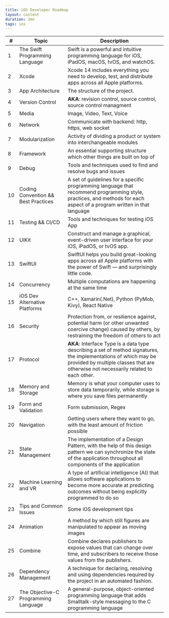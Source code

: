 ```yaml
---
title: iOS Developer Roadmap
layout: content
duration: 3mn
tags: ios
---
```


|#|Topic|Description|
|--|-----|-----------|
|1|The Swift Programming Language|Swift is a powerful and intuitive programming language for iOS, iPadOS, macOS, tvOS, and watchOS.|
|2|Xcode|Xcode 14 includes everything you need to develop, test, and distribute apps across all Apple platforms.|
|3|App Architecture|The structure of the project.|
|4|Version Control|**AKA**: revision control, source control, source control managment|
|5|Media|Image, Video, Text, Voice|
|6|Network|Communicate with backend: http, https, web socket|
|7|Modularization|Activity of dividing a product or system into interchangeable modules|
|8|Framework|An essential supporting structure which other things are built on top of|
|9|Debug|Tools and techniques used to find and resolve bugs and issues|
|10|Coding Convention && Best Practices|A set of guidelines for a specific programming language that recommend programming style, practices, and methods for each aspect of a program written in that language|
|11|Testing && CI/CD|Tools and techniques for testing iOS App|
|12|UIKit|Construct and manage a graphical, event-driven user interface for your iOS, iPadOS, or tvOS app.|
|13|SwiftUI|SwiftUI helps you build great-looking apps across all Apple platforms with the power of Swift — and surprisingly little code.|
|14|Concurrency|Multiple computations are happening at the same time|
|15|iOS Dev Alternative Platforms|C++, Xamarin(.Net), Python (PyMob, Kivy), React Native|
|16|Security|Protection from, or resilience against, potential harm (or other unwanted coercive change) caused by others, by restraining the freedom of others to act|
|17|Protocol|**AKA**: Interface Type is a data type describing a set of method signatures, the implementations of which may be provided by multiple classes that are otherwise not necessarily related to each other.|
|18|Memory and Storage|Memory is what your computer uses to store data temporarily, while storage is where you save files permanently|
|19|Form and Validation|Form submission, Regex|
|20|Navigation|Getting users where they want to go, with the least amount of friction possible|
|21|State Management|The implementation of a Design Pattern, with the help of this design pattern we can synchronize the state of the application throughout all components of the application|
|22|Machine Learning and VR|A type of artificial intelligence (AI) that allows software applications to become more accurate at predicting outcomes without being explicitly programmed to do so|
|23|Tips and Common Issues|Some iOS development tips|
|24|Animation|A method by which still figures are manipulated to appear as moving images|
|25|Combine|Combine declares publishers to expose values that can change over time, and subscribers to receive those values from the publishers.|
|26|Dependency Management|A technique for declaring, resolving and using dependencies required by the project in an automated fashion.|
|27|The Objective-C Programming Language|A general-purpose, object-oriented programming language that adds Smalltalk-style messaging to the C programming language|